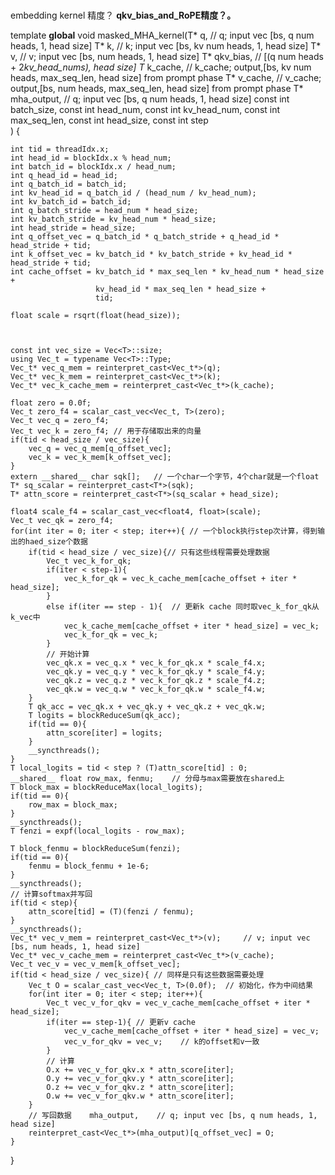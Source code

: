 # 
embedding kernel 精度？
**qkv_bias_and_RoPE精度？。**





template <typename T>
__global__ void masked_MHA_kernel(T* q, // q; input vec [bs, q num heads, 1, head size]
                                  T* k, // k; input vec [bs, kv num heads, 1, head size]
                                  T* v, // v; input vec [bs, num heads, 1, head size]
                                  T* qkv_bias,  // [(q num heads + 2*kv_head_nums), head size]
                                  T* k_cache,   // k_cache; output,[bs, kv num heads, max_seq_len, head size] from prompt phase
                                  T* v_cache,   // v_cache; output,[bs, num heads, max_seq_len, head size] from prompt phase
                                  T* mha_output,    // q; input vec [bs, q num heads, 1, head size]
                                  const int batch_size,
                                  const int head_num,
                                  const int kv_head_num,
                                  const int max_seq_len,
                                  const int head_size,
                                  const int step        
)
{

    int tid = threadIdx.x;
    int head_id = blockIdx.x % head_num;
    int batch_id = blockIdx.x / head_num;
    int q_head_id = head_id;
    int q_batch_id = batch_id;
    int kv_head_id = q_batch_id / (head_num / kv_head_num);     
    int kv_batch_id = batch_id;
    int q_batch_stride = head_num * head_size;
    int kv_batch_stride = kv_head_num * head_size;
    int head_stride = head_size;
    int q_offset_vec = q_batch_id * q_batch_stride + q_head_id * head_stride + tid;
    int k_offset_vec = kv_batch_id * kv_batch_stride + kv_head_id * head_stride + tid;
    int cache_offset = kv_batch_id * max_seq_len * kv_head_num * head_size +
                       kv_head_id * max_seq_len * head_size +                                 
                       tid;

    float scale = rsqrt(float(head_size));



    const int vec_size = Vec<T>::size;
    using Vec_t = typename Vec<T>::Type;
    Vec_t* vec_q_mem = reinterpret_cast<Vec_t*>(q);
    Vec_t* vec_k_mem = reinterpret_cast<Vec_t*>(k);
    Vec_t* vec_k_cache_mem = reinterpret_cast<Vec_t*>(k_cache);

    float zero = 0.0f;
    Vec_t zero_f4 = scalar_cast_vec<Vec_t, T>(zero);
    Vec_t vec_q = zero_f4;
    Vec_t vec_k = zero_f4; // 用于存储取出来的向量
    if(tid < head_size / vec_size){ 
        vec_q = vec_q_mem[q_offset_vec];
        vec_k = vec_k_mem[k_offset_vec];
    }
    extern __shared__ char sqk[];   // 一个char一个字节，4个char就是一个float
    T* sq_scalar = reinterpret_cast<T*>(sqk);
    T* attn_score = reinterpret_cast<T*>(sq_scalar + head_size);

    float4 scale_f4 = scalar_cast_vec<float4, float>(scale);
    Vec_t vec_qk = zero_f4;
    for(int iter = 0; iter < step; iter++){ // 一个block执行step次计算，得到输出的haed_size个数据
        if(tid < head_size / vec_size){// 只有这些线程需要处理数据
            Vec_t vec_k_for_qk;
            if(iter < step-1){
                vec_k_for_qk = vec_k_cache_mem[cache_offset + iter * head_size];
            }
            else if(iter == step - 1){  // 更新k cache 同时取vec_k_for_qk从k_vec中
                vec_k_cache_mem[cache_offset + iter * head_size] = vec_k;
                vec_k_for_qk = vec_k;
            }
            // 开始计算
            vec_qk.x = vec_q.x * vec_k_for_qk.x * scale_f4.x;
            vec_qk.y = vec_q.y * vec_k_for_qk.y * scale_f4.y;
            vec_qk.z = vec_q.z * vec_k_for_qk.z * scale_f4.z;
            vec_qk.w = vec_q.w * vec_k_for_qk.w * scale_f4.w;
        }
        T qk_acc = vec_qk.x + vec_qk.y + vec_qk.z + vec_qk.w;
        T logits = blockReduceSum(qk_acc);
        if(tid == 0){
            attn_score[iter] = logits;     
        }
        __syncthreads();
    }
    T local_logits = tid < step ? (T)attn_score[tid] : 0;
    __shared__ float row_max, fenmu;    // 分母与max需要放在shared上
    T block_max = blockReduceMax(local_logits);
    if(tid == 0){
        row_max = block_max;
    }
    __syncthreads();
    T fenzi = expf(local_logits - row_max);

    T block_fenmu = blockReduceSum(fenzi);
    if(tid == 0){
        fenmu = block_fenmu + 1e-6;
    }
    __syncthreads();
    // 计算softmax并写回
    if(tid < step){
        attn_score[tid] = (T)(fenzi / fenmu);
    }
    __syncthreads();
    Vec_t* vec_v_mem = reinterpret_cast<Vec_t*>(v);     // v; input vec [bs, num heads, 1, head size]
    Vec_t* vec_v_cache_mem = reinterpret_cast<Vec_t*>(v_cache);
    Vec_t vec_v = vec_v_mem[k_offset_vec];
    if(tid < head_size / vec_size){ // 同样是只有这些数据需要处理
        Vec_t O = scalar_cast_vec<Vec_t, T>(0.0f);  // 初始化，作为中间结果
        for(int iter = 0; iter < step; iter++){
            Vec_t vec_v_for_qkv = vec_v_cache_mem[cache_offset + iter * head_size];
            if(iter == step-1){ // 更新v cache
                vec_v_cache_mem[cache_offset + iter * head_size] = vec_v;
                vec_v_for_qkv = vec_v;    // k的offset和v一致
            }
            // 计算
            O.x += vec_v_for_qkv.x * attn_score[iter];
            O.y += vec_v_for_qkv.y * attn_score[iter];
            O.z += vec_v_for_qkv.z * attn_score[iter];
            O.w += vec_v_for_qkv.w * attn_score[iter];
        }
        // 写回数据    mha_output,    // q; input vec [bs, q num heads, 1, head size]
        reinterpret_cast<Vec_t*>(mha_output)[q_offset_vec] = O;
    }
}

